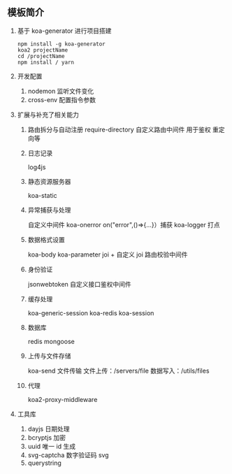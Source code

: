 ## 模板简介

1.  基于 koa-generator 进行项目搭建

        npm install -g koa-generator
        koa2 projectName
        cd /projectName
        npm install / yarn

2.  开发配置

    1. nodemon 监听文件变化
    2. cross-env 配置指令参数

3.  扩展与补充了相关能力

    1. 路由拆分与自动注册
       require-directory
       自定义路由中间件 用于鉴权 重定向等

    2. 日志记录

       log4js

    3. 静态资源服务器

       koa-static

    4. 异常捕获与处理

       自定义中间件
       koa-onerror
       on("error",()=>{...}）捕获
       koa-logger 打点

    5. 数据格式设置

       koa-body
       koa-parameter
       joi + 自定义 joi 路由校验中间件

    6. 身份验证

       jsonwebtoken
       自定义接口鉴权中间件

    7. 缓存处理

       koa-generic-session
       koa-redis
       koa-session

    8. 数据库

       redis
       mongoose

    9. 上传与文件存储

       koa-send 文件传输
       文件上传：/servers/file
       数据写入：/utils/files

    10. 代理

        koa2-proxy-middleware

4.  工具库

    1. dayjs 日期处理
    2. bcryptjs 加密
    3. uuid 唯一 id 生成
    4. svg-captcha 数字验证码 svg
    5. querystring
